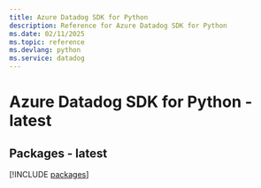 ```yaml
---
title: Azure Datadog SDK for Python
description: Reference for Azure Datadog SDK for Python
ms.date: 02/11/2025
ms.topic: reference
ms.devlang: python
ms.service: datadog
---
```

# Azure Datadog SDK for Python - latest
## Packages - latest
[!INCLUDE [packages](datadog-index.md)]